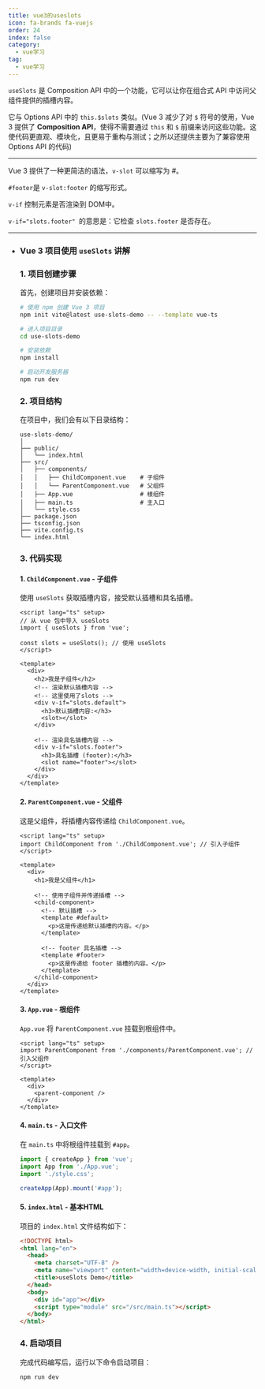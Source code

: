 ```yaml
---
title: vue3的useslots
icon: fa-brands fa-vuejs
order: 24
index: false
category:
  - vue学习
tag:
  - vue学习
---
```





`useSlots` 是 Composition API 中的一个功能，它可以让你在组合式 API 中访问父组件提供的插槽内容。



它与 Options API 中的 `this.$slots` 类似。(Vue 3 减少了对 `$` 符号的使用，Vue 3 提供了 **Composition API**，使得不需要通过 `this` 和 `$` 前缀来访问这些功能。这使代码更直观、模块化，且更易于重构与测试；之所以还提供主要为了兼容使用 Options API 的代码)



------

Vue 3 提供了一种更简洁的语法，`v-slot` 可以缩写为 #。

`#footer`是 `v-slot:footer` 的缩写形式。



`v-if` 控制元素是否渲染到 DOM中。

`v-if="slots.footer" `的意思是：它检查 `slots.footer` 是否存在。

------



- ### Vue 3 项目使用 `useSlots` 讲解

  ### 1. 项目创建步骤

  首先，创建项目并安装依赖：

  ```bash
  # 使用 npm 创建 Vue 3 项目
  npm init vite@latest use-slots-demo -- --template vue-ts
  
  # 进入项目目录
  cd use-slots-demo
  
  # 安装依赖
  npm install
  
  # 启动开发服务器
  npm run dev
  ```

  ### 2. 项目结构

  在项目中，我们会有以下目录结构：

  ```
  use-slots-demo/
  │
  ├── public/
  │   └── index.html
  ├── src/
  │   ├── components/
  │   │   ├── ChildComponent.vue    # 子组件
  │   │   └── ParentComponent.vue   # 父组件
  │   ├── App.vue                   # 根组件
  │   ├── main.ts                   # 主入口
  │   └── style.css
  ├── package.json
  ├── tsconfig.json
  ├── vite.config.ts
  └── index.html
  ```

  ### 3. 代码实现

  #### 1. `ChildComponent.vue` - 子组件

  使用 `useSlots` 获取插槽内容，接受默认插槽和具名插槽。

  ```vue
  <script lang="ts" setup>
  // 从 vue 包中导入 useSlots
  import { useSlots } from 'vue';
  
  const slots = useSlots(); // 使用 useSlots
  </script>
  
  <template>
    <div>
      <h2>我是子组件</h2>
      <!-- 渲染默认插槽内容 -->
      <!-- 这里使用了slots -->
      <div v-if="slots.default">
        <h3>默认插槽内容:</h3>
        <slot></slot>
      </div>
      
      <!-- 渲染具名插槽内容 -->
      <div v-if="slots.footer">
        <h3>具名插槽 (footer):</h3>
        <slot name="footer"></slot>
      </div>
    </div>
  </template>
  ```

  #### 2. `ParentComponent.vue` - 父组件

  这是父组件，将插槽内容传递给 `ChildComponent.vue`。

  ```vue
  <script lang="ts" setup>
  import ChildComponent from './ChildComponent.vue'; // 引入子组件
  </script>
  
  <template>
    <div>
      <h1>我是父组件</h1>
  
      <!-- 使用子组件并传递插槽 -->
      <child-component>
        <!-- 默认插槽 -->
        <template #default>
          <p>这是传递给默认插槽的内容。</p>
        </template>
  
        <!-- footer 具名插槽 -->
        <template #footer>
          <p>这是传递给 footer 插槽的内容。</p>
        </template>
      </child-component>
    </div>
  </template>
  ```

  #### 3. `App.vue` - 根组件

  `App.vue` 将 `ParentComponent.vue` 挂载到根组件中。

  ```vue
  <script lang="ts" setup>
  import ParentComponent from './components/ParentComponent.vue'; // 引入父组件
  </script>
  
  <template>
    <div>
      <parent-component />
    </div>
  </template>
  ```

  #### 4. `main.ts` - 入口文件

  在 `main.ts` 中将根组件挂载到 `#app`。

  ```ts
  import { createApp } from 'vue';
  import App from './App.vue';
  import './style.css';
  
  createApp(App).mount('#app');
  ```

  #### 5. `index.html` - 基本HTML

  项目的 `index.html` 文件结构如下：

  ```html
  <!DOCTYPE html>
  <html lang="en">
    <head>
      <meta charset="UTF-8" />
      <meta name="viewport" content="width=device-width, initial-scale=1.0" />
      <title>useSlots Demo</title>
    </head>
    <body>
      <div id="app"></div>
      <script type="module" src="/src/main.ts"></script>
    </body>
  </html>
  ```

  ### 4. 启动项目

  完成代码编写后，运行以下命令启动项目：

  ```bash
  npm run dev
  ```